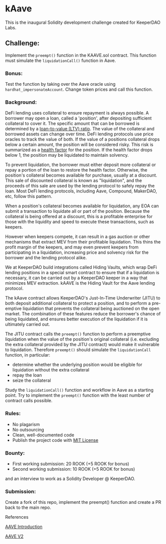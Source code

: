 # kAave

This is the inaugural Solidity development challenge created for KeeperDAO Labs.

## Challenge:
Implement the `preempt()` function in the KAAVE.sol contract. This function must simulate the `liquidationCall()` function in Aave.

### Bonus:
Test the function by taking over the Aave oracle using `hardhat_impersonateAccount`. Change token prices and call this function.

### Background:

DeFi lending uses collateral to ensure repayment is always possible. A borrower may open a loan, called a 'position', after depositing sufficient collateral to cover it. The specific amount that can be borrowed is determined by a [loan-to-value (LTV) ratio](https://docs.aave.com/risk/asset-risk/risk-parameters#loan-to-value). The value of the collateral and borrowed assets can change over time. DeFi lending protocols use price oracles to track the value of both. If the value of a positions collateral drops below a certain amount, the position will be considered risky. This risk is summarized as a [health factor](https://docs.aave.com/risk/asset-risk/risk-parameters#health-factor) for the position. If the health factor drops below 1, the position may be liquidated to maintain solvency. 

To prevent liquidation, the borrower must either deposit more collateral or repay a portion of the loan to restore the health factor. Otherwise, the position's collateral becomes available for purchase, usually at a discount. This sale of discounted collateral is known as "liquidation", and the proceeds of this sale are used by the lending protocol to safely repay the loan. Most DeFi lending protocols, including Aave, Compound, MakerDAO, etc, follow this pattern.

When a position's collateral becomes available for liquidation, any EOA can submit a transaction to liquidate all or part of the position. Because the collateral is being offered at a discount, this is a profitable enterprise for those with the liquidity and speed to execute these transactions, such as keepers. 

However when keepers compete, it can result in a gas auction or other mechanisms that extract MEV from their profitable liquidation. This thins the profit margin of the keepers, and may even prevent keepers from participating in a liquidation, increasing price and solvency risk for the borrower and the lending protocol alike.

We at KeeperDAO build integrations called Hiding Vaults, which wrap DeFi lending positions in a special smart contract to ensure that if a liquidation is necessary, it can be carried out by a KeeperDAO keeper in a way that minimizes MEV extraction. kAAVE is the Hiding Vault for the Aave lending protocol. 

The kAave contract allows KeeperDAO's Just-In-Time Underwriter (JITU) to both deposit additional collateral to protect a position, and to perform a pre-emptive liquidation that prevents the collateral being auctioned on the open market. The combination of these features reduce the borrower's chance of being liquidated, and ensures better execution of the liquidation if it is ultimately carried out.

The JITU contract calls the `preempt()` function to perform a preemptive liquidation when the value of the position's original collateral (i.e. excluding the extra collateral provided by the JITU contract) would make it vulnerable to liquidation. Therefore `preempt()` should simulate the `liquidationCall` function, in particular: 
* determine whether the underlying position would be eligible for liquidation without the extra collateral
* repay the loan 
* seize the collateral

Study the `liquidationCall()` function and workflow in Aave as a starting point. Try to implement the `preempt()` function with the least number of contract calls possible.

### Rules:

* No plagarism 
* No outsourcing
* Clean, well-documented code
* Publish the project code with [MIT License](https://opensource.org/licenses/MIT)

### Bounty:

* First working submission: 20 ROOK (+5 ROOK for bonus)
* Second working submission: 10 ROOK (+5 ROOK for bonus)

and an interview to work as a Solidity Developer @ KeeperDAO.

### Submission:

Create a fork of this repo, implement the preempt() function and create a PR back to the main repo.

References

[AAVE Introduction](https://docs.aave.com/developers/)

[AAVE V2](https://github.com/aave/protocol-v2)

